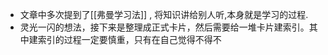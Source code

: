 * 文章中多次提到了[[弗曼学习法]] , 将知识讲给别人听,本身就是学习的过程.
* 灵光一闪的想法，接下来是整理成正式卡片，然后需要给一堆卡片建索引。其中建索引的过程一定要慎重，只有在自己觉得不得不